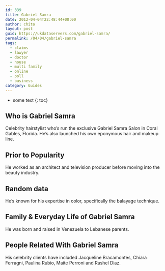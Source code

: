 ```yaml
---
id: 339
title: Gabriel Samra
date: 2012-04-04T22:48:44+00:00
author: chito
layout: post
guid: https://ukdataservers.com/gabriel-samra/
permalink: /04/04/gabriel-samra
tags:
  - claims
  - lawyer
  - doctor
  - house
  - multi family
  - online
  - poll
  - business
category: Guides
---
```


* some text
{: toc}


## Who is  Gabriel Samra
                  
                  
                  
Celebrity hairstylist who&#8217;s run the exclusive Gabriel Samra Salon in Coral Gables, Florida. He&#8217;s also launched his own eponymous hair and makeup line. 
                  
                
                
                
## Prior to Popularity 
                  
                  
                  
He worked as an architect and television producer before moving into the beauty industry. 
                  
                
                
                
## Random data 
                  
                  
                  
He&#8217;s known for his expertise in color, specifically the balayage technique. 
                  
                
                
                
## Family & Everyday Life of Gabriel Samra
                  
                  
                  
He was born and raised in Venezuela to Lebanese parents. 
                  
                
                
                
## People Related With  Gabriel Samra
                  
                  
                  
His celebrity clients have included Jacqueline Bracamontes, Chiara Ferragni, Paulina Rubio, Maite Perroni and Rashel Diaz. 
                  
                
              
            
          
          
          
    
    
  
